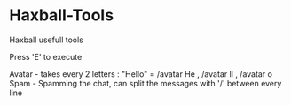 # Haxball-Tools
Haxball usefull tools

Press 'E' to execute

Avatar - takes every 2 letters : "Hello" = /avatar He , /avatar ll , /avatar o
Spam - Spamming the chat, can split the messages with '/' between every line
